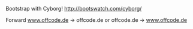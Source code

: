 Bootstrap with Cyborg!
http://bootswatch.com/cyborg/

Forward www.offcode.de -> offcode.de 
or      offcode.de -> www.offcode.de